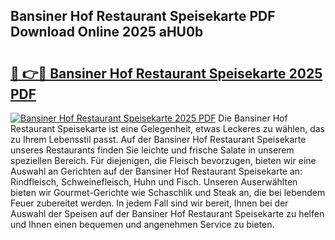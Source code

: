 ## Bansiner Hof Restaurant Speisekarte PDF Download Online 2025 aHU0b

# <h2><a href="http://gc7oa9.nevu.top/?p=Bansiner+Hof+Restaurant+Speisekarte">🔗 👉🔴 Bansiner Hof Restaurant Speisekarte 2025 PDF</a></h2>

[![Bansiner Hof Restaurant Speisekarte 2025 PDF](https://i.imgur.com/dBaPXMq.png)](http://gc7oa9.nevu.top/?p=Bansiner+Hof+Restaurant+Speisekarte)
Die Bansiner Hof Restaurant Speisekarte ist eine Gelegenheit, etwas Leckeres zu wählen, das zu Ihrem Lebensstil passt. Auf der Bansiner Hof Restaurant Speisekarte unseres Restaurants finden Sie leichte und frische Salate in unserem speziellen Bereich. Für diejenigen, die Fleisch bevorzugen, bieten wir eine Auswahl an Gerichten auf der Bansiner Hof Restaurant Speisekarte an: Rindfleisch, Schweinefleisch, Huhn und Fisch. Unseren Auserwählten bieten wir Gourmet-Gerichte wie Schaschlik und Steak an, die bei lebendem Feuer zubereitet werden. In jedem Fall sind wir bereit, Ihnen bei der Auswahl der Speisen auf der Bansiner Hof Restaurant Speisekarte zu helfen und Ihnen einen bequemen und angenehmen Service zu bieten.
